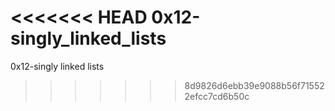 <<<<<<< HEAD
0x12-singly_linked_lists
=======
0x12-singly linked lists
>>>>>>> 8d9826d6ebb39e9088b56f715522efcc7cd6b50c
